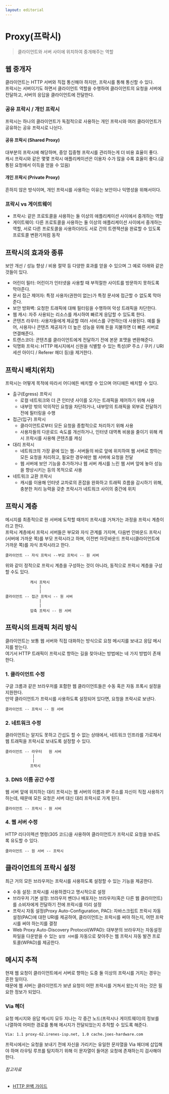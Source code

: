 ```yaml
---
layout: editorial
---
```


# Proxy(프락시)

> 클라이언트와 서버 사이에 위치하여 중개해주는 역할

## 웹 중개자

클라이언트는 HTTP 서버와 직접 통신해야 하지만, 프락시를 통해 통신할 수 있다.  
프락시는 서버이기도 하면서 클라이언트 역할을 수행하여 클라이언트의 요청을 서버에 전달하고, 서버의 응답을 클라이언트에 전달한다.

### 공유 프락시 / 개인 프락시

프락시는 하나의 클라이언트가 독점적으로 사용하는 개인 프락시와 여러 클라이언트가 공유하는 공유 프락시로 나뉜다.

#### 공유 프락시 (Shared Proxy)

대부분의 프락시에 해당하며, 중앙 집중형 프락시를 관리하는게 더 비용 효율이 좋다.  
캐시 프락시와 같은 몇몇 프락시 애플리케이션은 이용자 수가 많을 수록 효율이 좋다.(공통된 요청에서 이득을 얻을 수 있음)

#### 개인 프락시 (Private Proxy)

흔하지 않은 방식이며, 개인 프락시를 사용하는 이유는 보안이나 익명성을 위해서이다.

### 프락시 vs 게이트웨이

- 프락시: 같은 프로토콜을 사용하는 둘 이상의 애플리케이션 사이에서 중개하는 역할
- 게이트웨이: 다른 프로토콜을 사용하는 둘 이상의 애플리케이션 사이에서 중개하는 역할, 서로 다른 프로토콜을 사용하더라도 서로 간의 트랜잭션을 완료할 수 있도록 프로토콜 변환기처럼 동작

## 프락시의 효과와 종류

보안 개선 / 성능 향상 / 비용 절약 등 다양한 효과를 얻을 수 있으며 그 예로 아래와 같은 것들이 있다.

- 어린이 필터: 어린이가 인터넷을 사용할 때 부적절한 사이트를 방문하지 못하도록 막아준다.
- 문서 접근 제어자: 특정 사용자(권한이 없는)가 특정 문서에 접근할 수 없도록 막아준다.
- 보안 방화벽: 요청한 트래픽에 대해 필터링을 수행하여 악성 트래픽을 차단한다.
- 웹 캐시: 자주 사용되는 리소스를 캐시하여 빠르게 응답할 수 있도록 한다.
- 콘텐츠 라우터: 사용자들에게 제공할 여러 서비스를 구현하는데 사용된다. 예를 들어, 사용자나 콘텐츠 제공자가 더 높은 성능을 위해 돈을 지불하면 더 빠른 서버로 연결해준다.
- 트랜스코더: 콘텐츠를 클라이언트에게 전달하기 전에 본문 포맷을 변환해준다.
- 익명화 프락시: HTTP 메시지에서 신원을 식별할 수 있는 특성(IP 주소 / 쿠키 / URI 세션 아이디 / Referer 헤더 등)을 제거한다.

## 프락시 배치(위치)

프락시는 어떻게 목적에 따라서 어디에든 배치할 수 있으며 어디에든 배치할 수 있다.

- 출구(Egress) 프락시
    - 로컬 네트워크와 더 큰 인터넷 사이를 오가는 트래픽을 제어하기 위해 사용
    - 내부망 밖의 악의적인 요청을 차단하거나, 내부망의 트래픽을 외부로 전달하기 전에 필터링을 수행
- 접근(입구) 프락시
    - 클라이언트로부터 모든 요청을 종합적으로 처리하기 위해 사용
    - 사용자들의 다운로드 속도를 개선하거나, 인터넷 대역폭 비용을 줄이기 위해 캐시 프락시를 사용해 콘텐츠를 캐싱
- 대리 프락시
    - 네트워크의 가장 끝에 있는 웹- 서버들의 바로 앞에 위치하여 웹 서버로 향하는 모든 요청을 처리하고, 필요한 경우에만 웹 서버에 요청을 전달
    - 웹 서버에 보안 기능을 추가하거나 웹 서버 캐시를 느린 웹 서버 앞에 놓아 성능을 향상시키는 등의 목적으로 사용
- 네트워크 교환 프락시
    - 캐시를 이용해 인터넷 교차로의 혼잡을 완화하고 트래픽 흐름을 감시하기 위해, 충분한 처리 능력을 갖춘 프락시가 네트워크 사이의 중간에 위치

## 프락시 계층

메시지를 최종적으로 원 서버에 도착할 때까지 프락시를 거쳐가는 과정을 프락시 계층이라고 한다.  
프락시 계층에서 프락시 서버들은 부모와 자식 관계를 가지며, 다음번 인바운드 프락시(서버에 가까운 쪽)를 부모 프락시라고 하며, 이전번 아웃바운드 프락시(클라이언트에 가까운 쪽)를 자식 프락시라고 한다.

```text
클라이언트 -- 자식 프락시 --부모 프락시 -- 원 서버
```

위와 같이 정적으로 프락시 계층을 구성하는 것이 아니라, 동적으로 프락시 계층을 구성할 수도 있다.

```text
           캐시 프락시
               |
               |
클라이언트 -- 접근 프락시 -- 원 서버
               |
               |
           압축 프락시 -- 원 서버              
```

## 프락시의 트래픽 처리 방식

클라이언트는 보통 웹 서버와 직접 대화하는 방식으로 요청 메시지를 보내고 응답 메시지를 받는다.  
여기서 HTTP 트래픽이 프락시로 향하는 길을 찾아내는 방법에는 네 가지 방법이 존재한다.

### 1. 클라이언트 수정

구글 크롬과 같은 브라우저를 포함한 웹 클라이언트들은 수동 혹은 자동 프록시 설정을 지원한다.  
만약 클라이언트가 프락시를 사용하도록 설정되어 있다면, 요청을 프락시로 보낸다.

```text
클라이언트 -- 프락시 -- 원 서버
```

### 2. 네트워크 수정

클라이언트는 알지도 못하고 간섭도 할 수 없는 상태에서, 네트워크 인프라를 가로채서 웹 트래픽을 프락시로 보내도록 설정할 수 있다.

```text
클라이언트 -- 라우터   원 서버
            |
            |   
           프락시
```

### 3. DNS 이름 공간 수정

웹 서버 앞에 위치하는 대리 프락시는 웹 서버의 이름과 IP 주소를 자신이 직접 사용하기 하는데, 때문에 모든 요청은 서버 대신 대리 프락시로 가게 된다.

```text
클라이언트 -- 프락시 - 원 서버
```

### 4. 웹 서버 수정

HTTP 리다이렉션 명령(305 코드)을 사용하여 클라이언트가 프락시로 요청을 보내도록 유도할 수 있다.

```text
클라이언트 -- 원 서버 -- 프락시
```

## 클라이언트의 프락시 설정

최근 거의 모든 브라우저는 프락시를 사용하도록 설정할 수 있는 기능을 제공한다.

- 수동 설정: 프락시를 사용하겠다고 명시적으로 설정
- 브라우저 기본 설정: 브라우저 벤더나 배포자는 브라우저(혹은 다른 웹 클라이언트)를 소비자에게 전달하기 전에 프락시를 미리 설정
- 프락시 자동 설정(Proxy Auto-Configuration, PAC): 자바스크립트 프락시 자동 설정(PAC)에 대한 URI를 제공하여, 클라이언트는 프락시를 써야 하는지, 어떤 프락시를 써야 하는지를 결정
- Web Proxy Auto-Discovery Protocol(WPAD): 대부분의 브라우저는 자동설정 파일을 다운받을 수 있는 `설정 서버`를 자동으로 찾아주는 웹 프락시 자동 발견 프로토콜(WPAD)를
  제공한다.

## 메시지 추적

현재 웹 요청이 클라이언트에서 서버로 향하는 도중 둘 이상의 프락시를 거치는 경우는 흔한 일이다.  
때문에 웹 서버는 클라이언트가 보낸 요청이 어떤 프락시를 거쳐서 왔는지 아는 것은 필요한 정보가 되었다.

### Via 헤더

요청 메시지와 응답 메시지 모두 지나는 각 중간 노드(프락시나 게이트웨이)의 정보를 나열하여 어떠한 경로를 통해 메시지가 전달되었는지 추적할 수 있도록 해준다.

```text
Via: 1.1 proxy-62.irenes-isp.net, 1.0 cache.joes-hardware.com
```

프락시에서는 요청을 보내기 전에 자신을 가리키는 유일한 문자열을 Via 헤더에 삽입해야 하며 라우팅 루프를 탐지하기 위해 이 문자열이 들어온 요청에 존재하는지 검사해야 한다.

###### 참고자료

- [HTTP 완벽 가이드](https://kobic.net/book/bookInfo/view.do?isbn=9788966261208)
